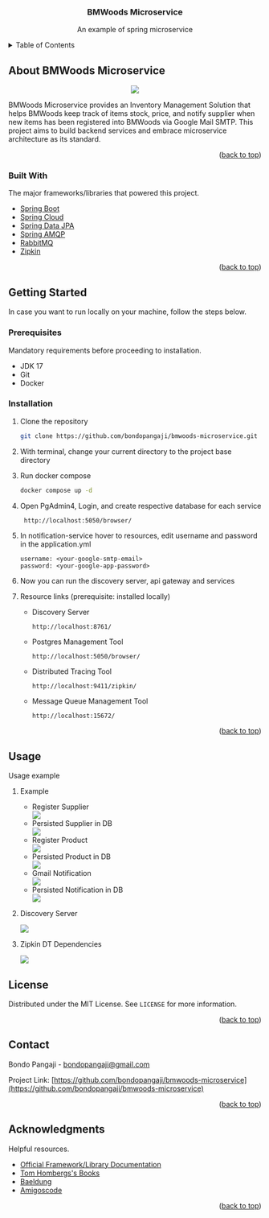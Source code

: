<div id="top"></div>

<div align="center">
<h3 align="center">BMWoods Microservice</h3>
  <p align="center">
    An example of spring microservice
  </p>
</div>



<!-- TABLE OF CONTENTS -->
<details>
  <summary>Table of Contents</summary>
  <ol>
    <li>
      <a href="#about-bmwoods-microservice">About BMWoods Microservice</a>
      <ul>
        <li><a href="#built-with">Built With</a></li>
      </ul>
    </li>
    <li>
      <a href="#getting-started">Getting Started</a>
      <ul>
        <li><a href="#prerequisites">Prerequisites</a></li>
        <li><a href="#installation">Installation</a></li>
      </ul>
    </li>
    <li><a href="#license">License</a></li>
    <li><a href="#contact">Contact</a></li>
    <li><a href="#acknowledgments">Acknowledgments</a></li>
  </ol>
</details>



<!-- ABOUT BMWoods Microservice -->
## About BMWoods Microservice

<div align="center">
    <img src="_images/bmwoods-microservice-architecture.jpg" />
</div>

BMWoods Microservice provides an Inventory Management Solution that helps BMWoods keep track of items stock, price, 
and notify supplier when new items has been registered into BMWoods via Google Mail SMTP. This project aims to build 
backend services and embrace microservice architecture as its standard.

<p align="right">(<a href="#top">back to top</a>)</p>



### Built With

The major frameworks/libraries that powered this project.

* [Spring Boot](https://spring.io/projects/spring-boot)
* [Spring Cloud](https://spring.io/projects/spring-cloud)
* [Spring Data JPA](https://spring.io/projects/spring-data-jpa)
* [Spring AMQP](https://spring.io/projects/spring-amqp)
* [RabbitMQ](https://www.rabbitmq.com/)
* [Zipkin](https://zipkin.io/)

<p align="right">(<a href="#top">back to top</a>)</p>



<!-- GETTING STARTED -->
## Getting Started

In case you want to run locally on your machine, follow the steps below.



### Prerequisites

Mandatory requirements before proceeding to installation.

- JDK 17
- Git
- Docker

### Installation

1. Clone the repository
   ```sh
   git clone https://github.com/bondopangaji/bmwoods-microservice.git
   ```
   
2. With terminal, change your current directory to the project base directory


3. Run docker compose
   ```sh
   docker compose up -d
   ```
4. Open PgAdmin4, Login, and create respective database for each service
   ```sh
    http://localhost:5050/browser/
   ```
   
5. In notification-service hover to resources, edit username and password in the application.yml
   ```
   username: <your-google-smtp-email>
   password: <your-google-app-password>
   ```
   
   
6. Now you can run the discovery server, api gateway and services


7. Resource links (prerequisite: installed locally)

   * Discovery Server
       ```
       http://localhost:8761/
       ```
   * Postgres Management Tool
       ```
       http://localhost:5050/browser/
       ```
   * Distributed Tracing Tool
       ```
       http://localhost:9411/zipkin/
       ```
   * Message Queue Management Tool
       ```
       http://localhost:15672/
       ```


<p align="right">(<a href="#top">back to top</a>)</p>




## Usage

Usage example

1. Example
   
   - Register Supplier
        <div>
           <img src="_images/post-supplier.png" />
        </div>
   - Persisted Supplier in DB
        <div>
           <img src="_images/database-supplier.png" />
        </div>     
   - Register Product
        <div>
           <img src="_images/post-supplier.png" />
        </div>    
   - Persisted Product in DB
        <div>
           <img src="_images/database-product.png" />
        </div>
   - Gmail Notification
        <div>
           <img src="_images/email-notification.png" />
        </div>
   - Persisted Notification in DB
        <div>
           <img src="_images/database-supplier-notification.png" />
        </div>    
    
    
2. Discovery Server
   <div>
        <img src="_images/eureka-discovery-server.png" />
   </div>
   

3. Zipkin DT Dependencies
   <div>
        <img src="_images/zipkin-dependencies.gif" />
   </div>



<!-- LICENSE -->

## License

Distributed under the MIT License. See `LICENSE` for more information.

<p align="right">(<a href="#top">back to top</a>)</p>




<!-- CONTACT -->

## Contact

Bondo Pangaji - [bondopangaji@gmail.com](mailto:bondopangaji@gmail.com)

Project Link: [https://github.com/bondopangaji/bmwoods-microservice](https://github.com/bondopangaji/bmwoods-microservice)

<p align="right">(<a href="#top">back to top</a>)</p>




<!-- ACKNOWLEDGMENTS -->

## Acknowledgments

Helpful resources.

- [Official Framework/Library Documentation]()
- [Tom Hombergs's Books](https://www.packtpub.com/authors/tom-hombergs)
- [Baeldung](https://www.baeldung.com/)
- [Amigoscode](amigoscode.com)

<p align="right">(<a href="#top">back to top</a>)</p>




<!-- REFERENCE -->
<!-- https://www.markdownguide.org/basic-syntax/#reference-style-links -->